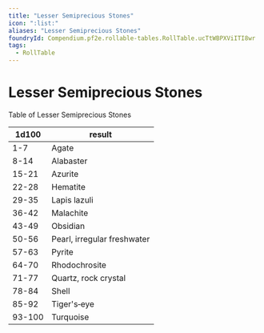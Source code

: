 ```yaml
---
title: "Lesser Semiprecious Stones"
icon: ":list:"
aliases: "Lesser Semiprecious Stones"
foundryId: Compendium.pf2e.rollable-tables.RollTable.ucTtWBPXViITI8wr
tags:
  - RollTable
---
```


# Lesser Semiprecious Stones
Table of Lesser Semiprecious Stones

| 1d100 | result |
|------|--------|
| 1-7 | Agate |
| 8-14 | Alabaster |
| 15-21 | Azurite |
| 22-28 | Hematite |
| 29-35 | Lapis lazuli |
| 36-42 | Malachite |
| 43-49 | Obsidian |
| 50-56 | Pearl, irregular freshwater |
| 57-63 | Pyrite |
| 64-70 | Rhodochrosite |
| 71-77 | Quartz, rock crystal |
| 78-84 | Shell |
| 85-92 | Tiger's‑eye |
| 93-100 | Turquoise |

